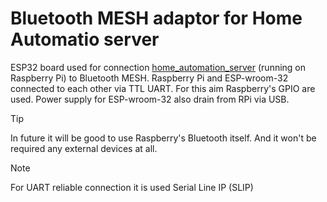 # Bluetooth MESH adaptor for Home Automatio server

ESP32 board used for connection [home_automation_server](https://github.com/vpq-is-me/home_auto_nodejs.git) (running on Raspberry Pi) to Bluetooth MESH. Raspberry Pi and ESP-wroom-32 connected to each other via TTL UART. For this aim Raspberry's GPIO are used. Power supply for ESP-wroom-32 also drain from RPi via USB. 

> [!TIP]
> In future it will be good to use Raspberry's Bluetooth itself.
> And it won't be required any external devices at all. 

> [!NOTE]
> For UART reliable connection it is used Serial Line IP (SLIP)